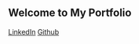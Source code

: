 ## Welcome to My Portfolio

[LinkedIn](https://www.linkedin.com/in/tyler-clawson-54a881160/)
[Github](https://github.com/tjclawson)
